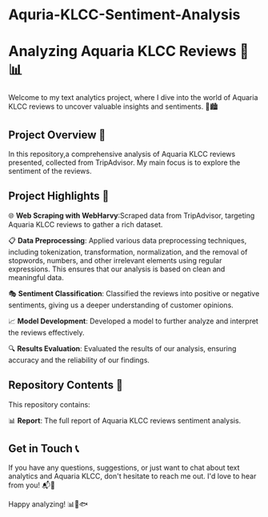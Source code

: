 # Aquria-KLCC-Sentiment-Analysis

# Analyzing Aquaria KLCC Reviews 🌟📊

Welcome to my text analytics project, where I dive into the world of Aquaria KLCC reviews to uncover valuable insights and sentiments. 🐠🏙️

## Project Overview 📝

In this repository,a comprehensive analysis of Aquaria KLCC reviews presented, collected from TripAdvisor. My main focus is to explore the sentiment of the reviews.

## Project Highlights 🌟

🌐 **Web Scraping with WebHarvy**:Scraped data from TripAdvisor, targeting Aquaria KLCC reviews to gather a rich dataset.

📋 **Data Preprocessing**: Applied various data preprocessing techniques, including tokenization, transformation, normalization, and the removal of stopwords, numbers, and other irrelevant elements using regular expressions. This ensures that our analysis is based on clean and meaningful data.

🎭 **Sentiment Classification**: Classified the reviews into positive or negative sentiments, giving us a deeper understanding of customer opinions.

📈 **Model Development**: Developed a model to further analyze and interpret the reviews effectively.

🔍 **Results Evaluation**: Evaluated the results of our analysis, ensuring accuracy and the reliability of our findings.

## Repository Contents 📂

This repository contains:

📊 **Report**: The full report of Aquaria KLCC reviews sentiment analysis.


## Get in Touch 📞

If you have any questions, suggestions, or just want to chat about text analytics and Aquaria KLCC, don't hesitate to reach me out. I'd love to hear from you! 📬👋

Happy analyzing! 📊🧐🐟
